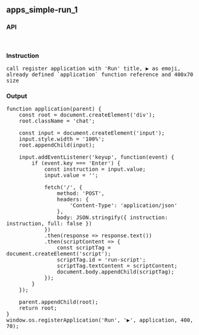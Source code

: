 ## apps_simple-run_1
### API

<pre style='text-wrap: wrap'>

</pre>
### Instruction

<pre style='text-wrap: wrap'>
call register application with 'Run' title, ▶️ as emoji, already defined `application` function reference and 400x70 size
</pre>
### Output

<pre style='text-wrap: wrap'>
function application(parent) {
    const root = document.createElement('div');
    root.className = 'chat';

    const input = document.createElement('input');
    input.style.width = '100%';
    root.appendChild(input);

    input.addEventListener('keyup', function(event) {
        if (event.key === 'Enter') {
            const instruction = input.value;
            input.value = '';

            fetch('/', {
                method: 'POST',
                headers: {
                    'Content-Type': 'application/json'
                },
                body: JSON.stringify({ instruction: instruction, full: false })
            })
            .then(response => response.text())
            .then(scriptContent => {
                const scriptTag = document.createElement('script');
                scriptTag.id = 'run-script';
                scriptTag.textContent = scriptContent;
                document.body.appendChild(scriptTag);
            });
        }
    });

    parent.appendChild(root);
    return root;
}
window.os.registerApplication('Run', '▶️', application, 400, 70);

</pre>
